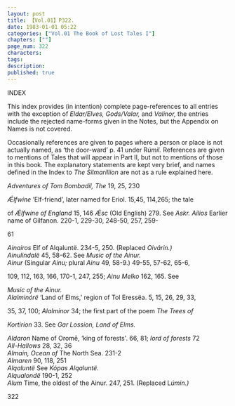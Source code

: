 ```yaml
---
layout: post
title: 【Vol.01】P322.
date: 1983-01-01 05:22
categories: ["Vol.01 The Book of Lost Tales I"]
chapters: [""]
page_num: 322
characters: 
tags: 
description: 
published: true
---
```


<p style="text-indent: 0;">
INDEX
</p>

This index provides (in intention) complete page-references to all entries with the exception of <I>Eldar/Elves, Gods/Valar, </I>and <I>Valinor, </I>the entries include the rejected name-forms given in the Notes, but the Appendix on Names is not covered.

Occasionally references are given to pages where a person or place is not actually named, as ‘the door-ward’ p. 41 under R<I>úmil. </I>References are given to mentions of Tales that will appear in Part II, but not to mentions of those in this book. The explanatory statements are kept very brief, and names defined in the Index to <I>The Silmarillion </I>are not as a rule explained here.

<I>Adventures of Tom Bombadil, The    </I>19, 25, 230

<I>Ǽlfwine    </I>’Elf-friend’, later named for Eriol. 15,45, 114,265; the tale

of <I>Ǽlfwine of England </I>15, 146 <I>Ǽsc </I>(Old English) 279. See <I>Askr. Ailios </I>Earlier name of Gilfanon. 220-1, 229-30, 248-50, 257, 259-

61

<I>Ainairos    </I>Elf of Alqaluntë. 234-5, 250. (Replaced <I>Oivárin.)<BR>Ainulindalë </I>45, 58-62. See <I>Music of the Ainur.<BR>Ainur   </I>(Singular <I>Ainu; </I>plural <I>Ainu </I>49, 58-9.) 49-55, 57-62, 65-6,

109, 112, 163, 166, 170-1, 247, 255; <I>Ainu Melko </I>162, 165. See

<I>Music of the Ainur.<BR>Alalminórë  </I>‘Land of Elms,’ region of Tol Eressëa. 5, 15, 26, 29, 33,

35, 37, 100; <I>Alalminor </I>34; the first part of the poem <I>The Trees of</I>

<I>Kortirion </I>33. See <I>Gar Lossion, Land of Elms.</I>

<I>Aldaron    </I>Name of Oromē, ‘king of forests'. 66, 81; <I>lord of forests </I>72<BR><I>All-Hallows   </I>28, 32, 36<BR><I>Almain, Ocean of   </I>The North Sea. 231-2<BR><I>Almaren   </I>90, 118, 251<BR><I>Alqaluntë </I>See <I>Kópas Alqaluntë.<BR>Alqualondë  </I>190-1, 252<BR><I>Alum    </I>Time, the oldest of the Ainur. 247, 251. (Replaced L<I>úmin.)</I>

322

